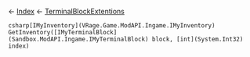 ← [Index](Api-Index) ← [TerminalBlockExtentions](Sandbox.ModAPI.Ingame.TerminalBlockExtentions)

```csharp[IMyInventory](VRage.Game.ModAPI.Ingame.IMyInventory) GetInventory([IMyTerminalBlock](Sandbox.ModAPI.Ingame.IMyTerminalBlock) block, [int](System.Int32) index)```